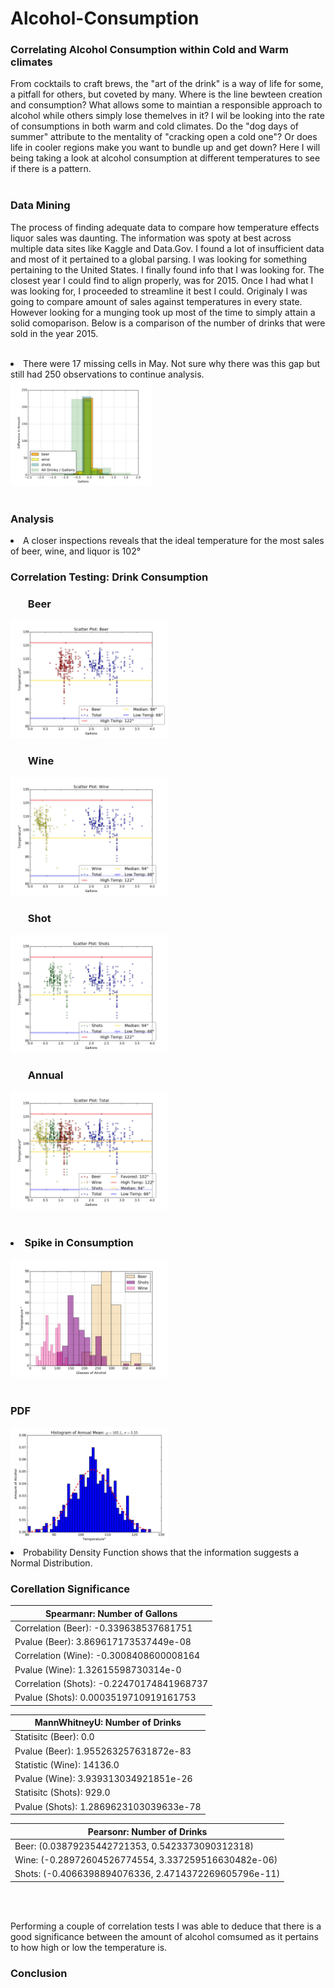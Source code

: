 # Alcohol-Consumption                                                     
<h3>Correlating Alcohol Consumption within Cold and Warm climates</h3>



From cocktails to craft brews, the "art of the drink" is a way of life for some, a pitfall for others, but coveted by many. Where is the line bewteen creation and consumption? What allows some to maintian a responsible approach to alcohol while others simply lose themelves in it? I wil be looking into the rate of consumptions in both warm and cold climates. Do the "dog days of summer" attribute to the mentality of "cracking open a cold one"? Or does life in cooler regions make you want to bundle up and get down? Here I will being taking a look at alcohol consumption at different temperatures to see if there is a pattern.
<br><br>

<h3>Data Mining</h3>

The process of finding adequate data to compare how temperature effects liquor sales was daunting. The information was spoty at best across multiple data sites like Kaggle and Data.Gov. I found a lot of insufficient data and most of it pertained to a global parsing. I was looking for something pertaining to the United States. I finally found info that I was looking for. The closest year I could find to align properly, was for 2015. Once I had what I was looking for, I proceeded to streamline it best I could. Originaly I was going to compare amount of sales against temperatures in every state. However looking for a munging took up most of the time to simply attain a solid comoparison. Below is a comparison of the number of drinks that were sold in the year 2015.
<br><br>
<li>There were 17 missing cells in May. Not sure why there was this gap but still had 250 observations to continue analysis.</li>

<img src="https://github.com/MatthewNewell006/alcohol_consumption/blob/master/img/gallons_total.jpg" alt="alt text" width="45%" height="45%">
<br><br>

<h3>Analysis</h3>

<li>A closer inspections reveals that the ideal temperature for the most sales of beer, wine, and liquor is 102°</li>  

<h3>Correlation Testing: Drink Consumption</h3>

<h3><ul>Beer</ul></h3>
<img src="https://github.com/MatthewNewell006/alcohol_consumption/blob/master/img/scatter_beer_gallons.jpg" width="50%" height="50%">

<h3><ul>Wine</ul></h3>
<img src="https://github.com/MatthewNewell006/alcohol_consumption/blob/master/img/scatter_wine_gallons.jpg" width="50%" height="50%">

<h3><ul>Shot</ul></h3>
<img src="https://github.com/MatthewNewell006/alcohol_consumption/blob/master/img/scatter_shot_gallons.jpg" width="50%" height="50%">

<h3><ul>Annual</ul></h3>
<img src="https://github.com/MatthewNewell006/alcohol_consumption/blob/master/img/scatter_annual_gallons.jpg" width="50%" height="50%">
<br><br>

<h3><li>Spike in Consumption</li></h3>
<img src="https://github.com/MatthewNewell006/alcohol_consumption/blob/master/img/combined_drinks.jpg" alt="alt text" width="50%" height="50%">
<br><br>

<h3>PDF</h3>
<img src="https://github.com/MatthewNewell006/alcohol_consumption/blob/master/img/probability_density_function.jpg" width="50%" height="50%">
<li>Probability Density Function shows that the information suggests a Normal Distribution.</li>

<h3>Corellation Significance</h3>

| Spearmanr: Number of Gallons |
| --- |
| Correlation (Beer): -0.339638537681751 |
| Pvalue (Beer): 3.869617173537449e-08 |
| Correlation (Wine): -0.3008408600008164 |
| Pvalue (Wine): 1.32615598730314e-0 |
| Correlation (Shots): -0.22470174841968737 |
| Pvalue (Shots): 0.0003519710919161753 |


| MannWhitneyU: Number of Drinks |
| --- |
| Statisitc (Beer): 0.0 |
| Pvalue (Beer): 1.955263257631872e-83 |
| Statistic (Wine): 14136.0 |
| Pvalue (Wine): 3.939313034921851e-26 |
| Statisitc (Shots): 929.0 |
| Pvalue (Shots): 1.2869623103039633e-78 |


| Pearsonr: Number of Drinks |
| --- |
| Beer: (0.03879235442721353, 0.5423373090312318) |
| Wine: (-0.28972604526774554, 3.337259516630482e-06) |
| Shots: (-0.4066398894076336, 2.4714372269605796e-11) |
<br><br>

Performing a couple of correlation tests I was able to deduce that there is a good significance between the amount of alcohol comsumed as it pertains to how high or low the temperature is.


<h3>Conclusion</h3>

